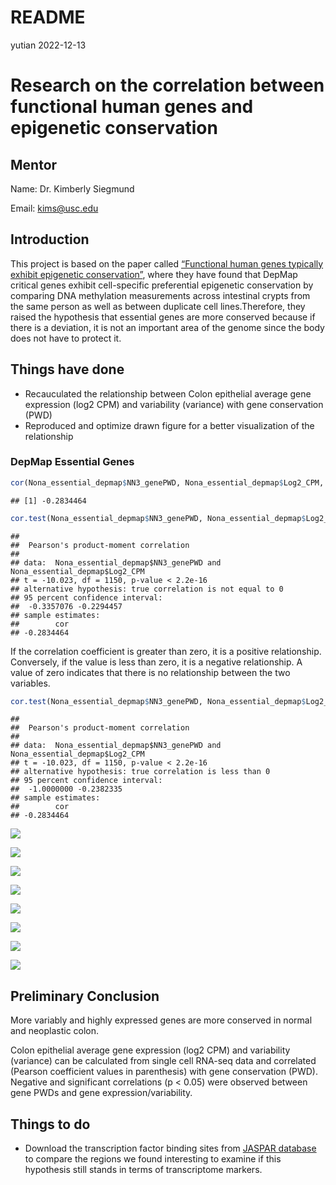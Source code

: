 README
================
yutian
2022-12-13

# Research on the correlation between functional human genes and epigenetic conservation

## Mentor

Name: Dr. Kimberly Siegmund

Email: <kims@usc.edu>

## Introduction

This project is based on the paper called [“Functional human genes
typically exhibit epigenetic
conservation”](https://www.ncbi.nlm.nih.gov/pmc/articles/PMC8439480/),
where they have found that DepMap critical genes exhibit cell-specific
preferential epigenetic conservation by comparing DNA methylation
measurements across intestinal crypts from the same person as well as
between duplicate cell lines.Therefore, they raised the hypothesis that
essential genes are more conserved because if there is a deviation, it
is not an important area of the genome since the body does not have to
protect it.

## Things have done

- Recauculated the relationship between Colon epithelial average gene
  expression (log2 CPM) and variability (variance) with gene
  conservation (PWD)
- Reproduced and optimize drawn figure for a better visualization of the
  relationship

### DepMap Essential Genes

``` r
cor(Nona_essential_depmap$NN3_genePWD, Nona_essential_depmap$Log2_CPM, method = c("pearson", "kendall", "spearman"))
```

    ## [1] -0.2834464

``` r
cor.test(Nona_essential_depmap$NN3_genePWD, Nona_essential_depmap$Log2_CPM, method=c("pearson", "kendall", "spearman"))
```

    ## 
    ##  Pearson's product-moment correlation
    ## 
    ## data:  Nona_essential_depmap$NN3_genePWD and Nona_essential_depmap$Log2_CPM
    ## t = -10.023, df = 1150, p-value < 2.2e-16
    ## alternative hypothesis: true correlation is not equal to 0
    ## 95 percent confidence interval:
    ##  -0.3357076 -0.2294457
    ## sample estimates:
    ##        cor 
    ## -0.2834464

If the correlation coefficient is greater than zero, it is a positive
relationship. Conversely, if the value is less than zero, it is a
negative relationship. A value of zero indicates that there is no
relationship between the two variables.

``` r
cor.test(Nona_essential_depmap$NN3_genePWD, Nona_essential_depmap$Log2_CPM, alternative = "less")
```

    ## 
    ##  Pearson's product-moment correlation
    ## 
    ## data:  Nona_essential_depmap$NN3_genePWD and Nona_essential_depmap$Log2_CPM
    ## t = -10.023, df = 1150, p-value < 2.2e-16
    ## alternative hypothesis: true correlation is less than 0
    ## 95 percent confidence interval:
    ##  -1.0000000 -0.2382335
    ## sample estimates:
    ##        cor 
    ## -0.2834464

![](README_files/figure-gfm/unnamed-chunk-6-1.png)<!-- -->

![](README_files/figure-gfm/unnamed-chunk-7-1.png)<!-- -->

![](README_files/figure-gfm/unnamed-chunk-8-1.png)<!-- -->

![](README_files/figure-gfm/unnamed-chunk-9-1.png)<!-- -->

![](README_files/figure-gfm/unnamed-chunk-10-1.png)<!-- -->

![](README_files/figure-gfm/unnamed-chunk-11-1.png)<!-- -->

![](README_files/figure-gfm/unnamed-chunk-12-1.png)<!-- -->

![](README_files/figure-gfm/unnamed-chunk-13-1.png)<!-- -->

## Preliminary Conclusion

More variably and highly expressed genes are more conserved in normal
and neoplastic colon.

Colon epithelial average gene expression (log2 CPM) and variability
(variance) can be calculated from single cell RNA-seq data and
correlated (Pearson coefficient values in parenthesis) with gene
conservation (PWD). Negative and significant correlations (p \< 0.05)
were observed between gene PWDs and gene expression/variability.

## Things to do

- Download the transcription factor binding sites from [JASPAR
  database](https://jaspar.genereg.net/) to compare the regions we found
  interesting to examine if this hypothesis still stands in terms of
  transcriptome markers.

